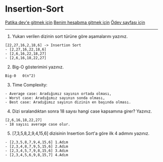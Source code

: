 # Insertion-Sort

[Patika dev'e gitmek için](https://www.patika.dev/tr)
[Benim hesabıma gitmek için](https://app.patika.dev/makoveli)
[Ödev sayfası için](https://app.patika.dev/courses/veri-yapilari-ve-algoritmalar/insertion-sort-proje)

---


1. Yukarı verilen dizinin sort türüne göre aşamalarını yazınız.

```
[22,27,16,2,18,6] -> Insertion Sort
- [2,27,16,22,18,6]
- [2,6,16,22,18,27]
- [2,6,16,18,22,27]
```

2. Big-O gösterimini yazınız.

```
Big-0 	0(n^2)
```

3.  Time Complexity: 

```
- Average case: Aradığımız sayının ortada olması,
- Worst case: Aradığımız sayının sonda olması,
- Best case: Aradığımız sayının dizinin en başında olması.
```

4. Dizi sıralandıktan sonra 18 sayısı hangi case kapsamına girer? Yazınız.

```
[2,6,16,18,22,27]
- 18 sayısı average case olur.
```

5. [7,3,5,8,2,9,4,15,6] dizisinin Insertion Sort'a göre ilk 4 adımını yazınız.
```
- [2,3,5,8,7,9,4,15,6] 1.Adım
- [2,3,4,8,7,9,5,15,6] 2.Adım
- [2,3,4,5,7,9,8,15,6] 3.Adım
- [2,3,4,5,6,9,8,15,7] 4.Adım
```
